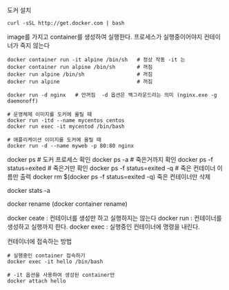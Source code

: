 도커 설치
```
curl -sSL http://get.docker.com | bash
```

image를 가지고 container를 생성하여 실행한다.
프로세스가 실행중이어야지 컨테이너가 죽지 않는다

```
docker container run -it alpine /bin/sh   # 정상 작동 -it 는 
docker container run alpine /bin/sh       # 꺼짐
docker run alpine /bin/sh                 # 꺼짐
docker run alpine                         # 꺼짐

docker run -d nginx   # 안꺼짐  -d 옵션은 백그라운드라는 의미 (nginx.exe -g daemonoff)

# 운영체제 이미지를 도커에 올릴 때
docker run -itd --name mycentos centos
docker run exec -it mycentod /bin/bash

# 애플리케이션 이미지를 도커에 올릴 때
docker run -d --name myweb -p 80:80 nginx
```


docker ps      # 도커 프로세스 확인
docker ps -a  # 죽은거까지 확인
docker ps -f status=exited  # 죽은거만 확인
docker ps -f status=exited  -q  # 죽은 컨테이너 이름만 출력
docker rm  $(docker ps -f status=exited  -q)  죽은 컨테이너만 삭제


docker stats -a

docker rename (docker container rename)


docker ceate : 컨테이너를 생성만 하고 실행하지는 않는다
docker run  : 컨테이너를 생성하고 실행까지 한다.
docker exec : 실행중인 컨테이너에 명령을 내린다.


컨테이너에 접속하는 방법
```
# 실행중인 container 접속하기
docker exec -it hello /bin/bash

# -it 옵션을 사용하여 생성된 container만
docker attach hello

```